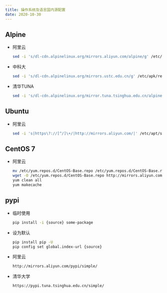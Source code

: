 ```yaml
---
title: 操作系统及语言国内源配置
date: 2020-10-30
---
```


## Alpine

- 阿里云

  ```bash
  sed -i 's/dl-cdn.alpinelinux.org/mirrors.aliyun.com/alpine/g' /etc/apk/repositories
  ```

- 中科大

  ```bash
  sed -i 's/dl-cdn.alpinelinux.org/mirrors.ustc.edu.cn/g' /etc/apk/repositories
  ```

- 清华TUNA

  ```bash
  sed -i 's/dl-cdn.alpinelinux.org/mirror.tuna.tsinghua.edu.cn/alpine/g' /etc/apk/repositories
  ```

<!--more-->
## Ubuntu

- 阿里云

  ```bash
  sed -i 's|https\?://[^/]\+/|http://mirrors.aliyun.com/|' /etc/apt/sources.list
  ```

## CentOS 7

- 阿里云

  ```bash
  mv /etc/yum.repos.d/CentOS-Base.repo /etc/yum.repos.d/CentOS-Base.repo.backup  
  wget -O /etc/yum.repos.d/CentOS-Base.repo http://mirrors.aliyun.com/repo/Centos-7.repo
  yum clean all
  yum makecache
  ```

## pypi

- 临时使用

  ```bash
  pip install -i {source} some-package
  ```

- 设为默认

  ```bash
  pip install pip -U
  pip config set global.index-url {source}
  ```

- 阿里云

  ```bash
  http://mirrors.aliyun.com/pypi/simple/
  ```

- 清华大学

  ```bash
  https://pypi.tuna.tsinghua.edu.cn/simple/
  ```
